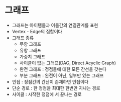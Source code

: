 # 그래프
- 그래프는 아이템들과 이들간의 연결관계를 표현
- Vertex - Edge의 집합이다
- 그래프 종류
  - 무향 그래프
  - 유향 그래프
  - 가중치 그래프
  - 사이클이 없는 그래프(DAG, Direct Acyclic Graph)
  - 완전 그래프 : 정점들에 대한 모든 간선을 갖는다
  - 부분 그래프 : 완전이 아닌, 일부만 있는 그래프
- 인접 : 정점간의 간선이 존재하면 인접이다
- 단순 경로 : 한 정점을 최대한 한번만 지나는 경로
- 사이클 : 시작한 정점에 서 끝나는 경로